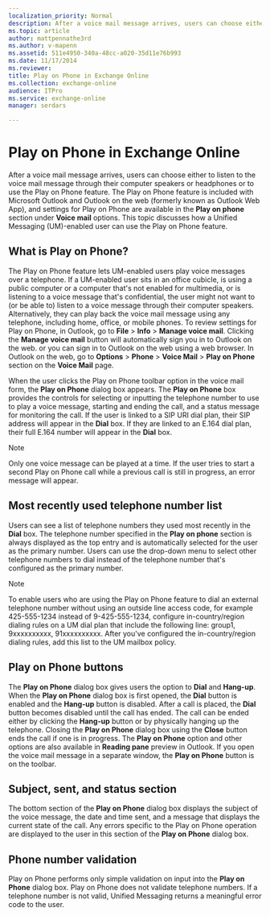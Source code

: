 ```yaml
---
localization_priority: Normal
description: After a voice mail message arrives, users can choose either to listen to the voice mail message through their computer speakers or headphones or to use the Play on Phone feature. The Play on Phone feature is included with Microsoft Outlook and Outlook on the web, and settings for Play on Phone are available in the Play on phone section under Voice mail options. This topic discusses how a Unified Messaging (UM)-enabled user can use the Play on Phone feature.
ms.topic: article
author: mattpennathe3rd
ms.author: v-mapenn
ms.assetid: 511e4950-340a-48cc-a020-35d11e76b993
ms.date: 11/17/2014
ms.reviewer: 
title: Play on Phone in Exchange Online
ms.collection: exchange-online
audience: ITPro
ms.service: exchange-online
manager: serdars

---
```


# Play on Phone in Exchange Online

After a voice mail message arrives, users can choose either to listen to the voice mail message through their computer speakers or headphones or to use the Play on Phone feature. The Play on Phone feature is included with Microsoft Outlook and Outlook on the web (formerly known as Outlook Web App), and settings for Play on Phone are available in the **Play on phone** section under **Voice mail** options. This topic discusses how a Unified Messaging (UM)-enabled user can use the Play on Phone feature.

## What is Play on Phone?

The Play on Phone feature lets UM-enabled users play voice messages over a telephone. If a UM-enabled user sits in an office cubicle, is using a public computer or a computer that's not enabled for multimedia, or is listening to a voice message that's confidential, the user might not want to (or be able to) listen to a voice message through their computer speakers. Alternatively, they can play back the voice mail message using any telephone, including home, office, or mobile phones. To review settings for Play on Phone, in Outlook, go to **File** \> **Info** \> **Manage voice mail**. Clicking the **Manage voice mail** button will automatically sign you in to Outlook on the web. or you can sign in to Outlook on the web using a web browser. In Outlook on the web, go to **Options** \> **Phone** \> **Voice Mail** \> **Play on Phone** section on the **Voice Mail** page.

When the user clicks the Play on Phone toolbar option in the voice mail form, the **Play on Phone** dialog box appears. The **Play on Phone** box provides the controls for selecting or inputting the telephone number to use to play a voice message, starting and ending the call, and a status message for monitoring the call. If the user is linked to a SIP URI dial plan, their SIP address will appear in the **Dial** box. If they are linked to an E.164 dial plan, their full E.164 number will appear in the **Dial** box.

> [!NOTE]
> Only one voice message can be played at a time. If the user tries to start a second Play on Phone call while a previous call is still in progress, an error message will appear.

## Most recently used telephone number list

Users can see a list of telephone numbers they used most recently in the **Dial** box. The telephone number specified in the **Play on phone** section is always displayed as the top entry and is automatically selected for the user as the primary number. Users can use the drop-down menu to select other telephone numbers to dial instead of the telephone number that's configured as the primary number.

> [!NOTE]
> To enable users who are using the Play on Phone feature to dial an external telephone number without using an outside line access code, for example 425-555-1234 instead of 9-425-555-1234, configure in-country/region dialing rules on a UM dial plan that include the following line: group1, 9xxxxxxxxxx, 91xxxxxxxxxx. After you've configured the in-country/region dialing rules, add this list to the UM mailbox policy.

## Play on Phone buttons

The **Play on Phone** dialog box gives users the option to **Dial** and **Hang-up**. When the **Play on Phone** dialog box is first opened, the **Dial** button is enabled and the **Hang-up** button is disabled. After a call is placed, the **Dial** button becomes disabled until the call has ended. The call can be ended either by clicking the **Hang-up** button or by physically hanging up the telephone. Closing the **Play on Phone** dialog box using the **Close** button ends the call if one is in progress. The **Play on Phone** option and other options are also available in **Reading pane** preview in Outlook. If you open the voice mail message in a separate window, the **Play on Phone** button is on the toolbar.

## Subject, sent, and status section

The bottom section of the **Play on Phone** dialog box displays the subject of the voice message, the date and time sent, and a message that displays the current state of the call. Any errors specific to the Play on Phone operation are displayed to the user in this section of the **Play on Phone** dialog box.

## Phone number validation

Play on Phone performs only simple validation on input into the **Play on Phone** dialog box. Play on Phone does not validate telephone numbers. If a telephone number is not valid, Unified Messaging returns a meaningful error code to the user.
